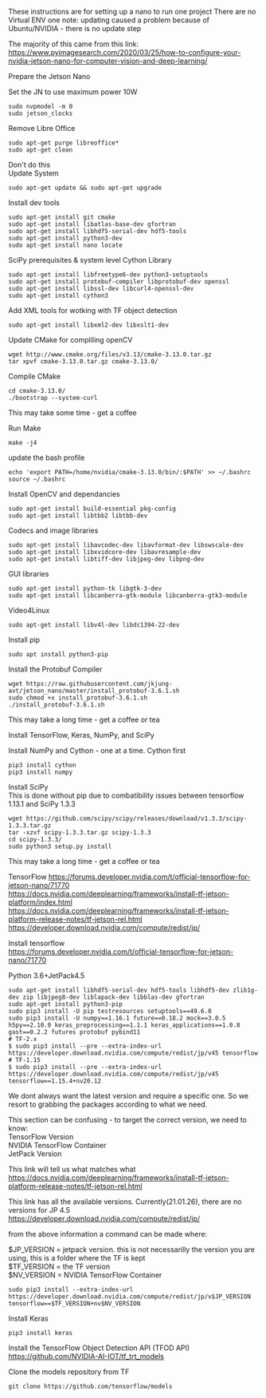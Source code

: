 These instructions are for setting up a nano to run one project
There are no Virtual ENV
one note: updating caused a problem because of Ubuntu/NVIDIA - there is no update step

The majority of this came from this link:
https://www.pyimagesearch.com/2020/03/25/how-to-configure-your-nvidia-jetson-nano-for-computer-vision-and-deep-learning/

Prepare the Jetson Nano  

Set the JN to use maximum power 10W  

```
sudo nvpmodel -m 0
sudo jetson_clocks
```

Remove Libre Office  

```
sudo apt-get purge libreoffice*
sudo apt-get clean
```

Don't do this  
Update System  

```
sudo apt-get update && sudo apt-get upgrade
```

Install dev tools  

```
sudo apt-get install git cmake
sudo apt-get install libatlas-base-dev gfortran
sudo apt-get install libhdf5-serial-dev hdf5-tools
sudo apt-get install python3-dev
sudo apt-get install nano locate
```

SciPy prerequisites & system level Cython Library  

```
sudo apt-get install libfreetype6-dev python3-setuptools
sudo apt-get install protobuf-compiler libprotobuf-dev openssl
sudo apt-get install libssl-dev libcurl4-openssl-dev
sudo apt-get install cython3
```
Add XML tools for wotking with TF object detection  

```
sudo apt-get install libxml2-dev libxslt1-dev
```

Update CMake for compliling openCV  

```
wget http://www.cmake.org/files/v3.13/cmake-3.13.0.tar.gz
tar xpvf cmake-3.13.0.tar.gz cmake-3.13.0/
```

Compile CMake  

```
cd cmake-3.13.0/
./bootstrap --system-curl
```
This may take some time - get a coffee  

Run Make  

```
make -j4
```

update the bash profile  

```
echo 'export PATH=/home/nvidia/cmake-3.13.0/bin/:$PATH' >> ~/.bashrc
source ~/.bashrc
```

Install OpenCV and dependancies  

```
sudo apt-get install build-essential pkg-config
sudo apt-get install libtbb2 libtbb-dev
```

Codecs and image libraries  

```
sudo apt-get install libavcodec-dev libavformat-dev libswscale-dev
sudo apt-get install libxvidcore-dev libavresample-dev
sudo apt-get install libtiff-dev libjpeg-dev libpng-dev
```

GUI libraries  

```
sudo apt-get install python-tk libgtk-3-dev
sudo apt-get install libcanberra-gtk-module libcanberra-gtk3-module
```

Video4Linux  

```
sudo apt-get install libv4l-dev libdc1394-22-dev
```

Install pip  

```
sudo apt install python3-pip
```

Install the Protobuf Compiler  

```
wget https://raw.githubusercontent.com/jkjung-avt/jetson_nano/master/install_protobuf-3.6.1.sh
sudo chmod +x install_protobuf-3.6.1.sh
./install_protobuf-3.6.1.sh
```

This may take a long time - get a coffee or tea  

Install TensorFlow, Keras, NumPy, and SciPy  


Install NumPy and Cython - one at a time. Cython first  

```
pip3 install cython
pip3 install numpy
```

Install SciPy  
This is done without pip due to combatibility issues between tensorflow 1.13.1 and SciPy 1.3.3  

```
wget https://github.com/scipy/scipy/releases/download/v1.3.3/scipy-1.3.3.tar.gz
tar -xzvf scipy-1.3.3.tar.gz scipy-1.3.3
cd scipy-1.3.3/
sudo python3 setup.py install
```
This may take a long time - get a coffee or tea  


TensorFlow
https://forums.developer.nvidia.com/t/official-tensorflow-for-jetson-nano/71770  
https://docs.nvidia.com/deeplearning/frameworks/install-tf-jetson-platform/index.html  
https://docs.nvidia.com/deeplearning/frameworks/install-tf-jetson-platform-release-notes/tf-jetson-rel.html  
https://developer.download.nvidia.com/compute/redist/jp/

Install tensorflow  
https://forums.developer.nvidia.com/t/official-tensorflow-for-jetson-nano/71770

Python 3.6+JetPack4.5  
```
sudo apt-get install libhdf5-serial-dev hdf5-tools libhdf5-dev zlib1g-dev zip libjpeg8-dev liblapack-dev libblas-dev gfortran
sudo apt-get install python3-pip
sudo pip3 install -U pip testresources setuptools==49.6.0
sudo pip3 install -U numpy==1.16.1 future==0.18.2 mock==3.0.5 h5py==2.10.0 keras_preprocessing==1.1.1 keras_applications==1.0.8 gast==0.2.2 futures protobuf pybind11
# TF-2.x
$ sudo pip3 install --pre --extra-index-url https://developer.download.nvidia.com/compute/redist/jp/v45 tensorflow
# TF-1.15
$ sudo pip3 install --pre --extra-index-url https://developer.download.nvidia.com/compute/redist/jp/v45 tensorflow==1.15.4+nv20.12
```

We dont always want the latest version and require a specific one. So we resort to grabbing the packages according to what we need.  

This section can be confusing - to target the correct version, we need to know:  
TensorFlow Version  
NVIDIA TensorFlow Container  
JetPack Version  

This link will tell us what matches what  
https://docs.nvidia.com/deeplearning/frameworks/install-tf-jetson-platform-release-notes/tf-jetson-rel.html  

This link has all the available versions. Currently(21.01.26), there are no versions for JP 4.5  
https://developer.download.nvidia.com/compute/redist/jp/  

from the above information a command can be made where:  

$JP_VERSION = jetpack version. this is not necessarilly the version you are using, this is a folder where the TF is kept  
$TF_VERSION = the TF version  
$NV_VERSION = NVIDIA TensorFlow Container  

```
sudo pip3 install --extra-index-url https://developer.download.nvidia.com/compute/redist/jp/v$JP_VERSION tensorflow==$TF_VERSION+nv$NV_VERSION
```

Install Keras  

```
pip3 install keras
```

Install the TensorFlow Object Detection API (TFOD API)  
https://github.com/NVIDIA-AI-IOT/tf_trt_models  


Clone the models repository from TF

```
git clone https://github.com/tensorflow/models
```
